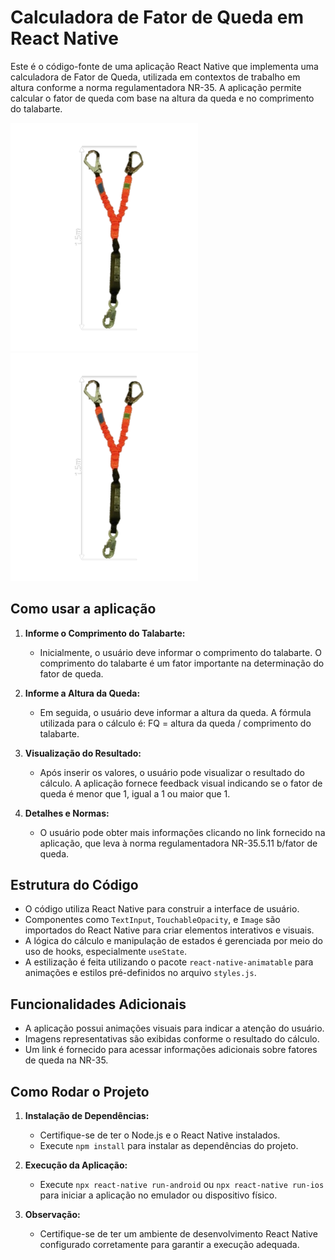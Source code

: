 # Calculadora de Fator de Queda em React Native

Este é o código-fonte de uma aplicação React Native que implementa uma calculadora de Fator de Queda, utilizada em contextos de trabalho em altura conforme a norma regulamentadora NR-35. A aplicação permite calcular o fator de queda com base na altura da queda e no comprimento do talabarte.

<p float="left">
  <img src="assets/talabarte.png" width="300" />
  <img src="assets/talabarte.png" width="300" />
</p>

## Como usar a aplicação

1. **Informe o Comprimento do Talabarte:**
   - Inicialmente, o usuário deve informar o comprimento do talabarte. O comprimento do talabarte é um fator importante na determinação do fator de queda.

2. **Informe a Altura da Queda:**
   - Em seguida, o usuário deve informar a altura da queda. A fórmula utilizada para o cálculo é: FQ = altura da queda / comprimento do talabarte.

3. **Visualização do Resultado:**
   - Após inserir os valores, o usuário pode visualizar o resultado do cálculo. A aplicação fornece feedback visual indicando se o fator de queda é menor que 1, igual a 1 ou maior que 1.

4. **Detalhes e Normas:**
   - O usuário pode obter mais informações clicando no link fornecido na aplicação, que leva à norma regulamentadora NR-35.5.11 b/fator de queda.

## Estrutura do Código

- O código utiliza React Native para construir a interface de usuário.
- Componentes como `TextInput`, `TouchableOpacity`, e `Image` são importados do React Native para criar elementos interativos e visuais.
- A lógica do cálculo e manipulação de estados é gerenciada por meio do uso de hooks, especialmente `useState`.
- A estilização é feita utilizando o pacote `react-native-animatable` para animações e estilos pré-definidos no arquivo `styles.js`.

## Funcionalidades Adicionais

- A aplicação possui animações visuais para indicar a atenção do usuário.
- Imagens representativas são exibidas conforme o resultado do cálculo.
- Um link é fornecido para acessar informações adicionais sobre fatores de queda na NR-35.

## Como Rodar o Projeto

1. **Instalação de Dependências:**
   - Certifique-se de ter o Node.js e o React Native instalados.
   - Execute `npm install` para instalar as dependências do projeto.

2. **Execução da Aplicação:**
   - Execute `npx react-native run-android` ou `npx react-native run-ios` para iniciar a aplicação no emulador ou dispositivo físico.

3. **Observação:**
   - Certifique-se de ter um ambiente de desenvolvimento React Native configurado corretamente para garantir a execução adequada.
